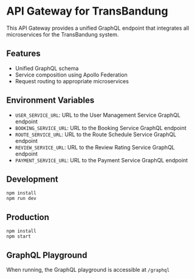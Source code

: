 # API Gateway for TransBandung

This API Gateway provides a unified GraphQL endpoint that integrates all microservices for the TransBandung system.

## Features
- Unified GraphQL schema
- Service composition using Apollo Federation
- Request routing to appropriate microservices

## Environment Variables
- `USER_SERVICE_URL`: URL to the User Management Service GraphQL endpoint
- `BOOKING_SERVICE_URL`: URL to the Booking Service GraphQL endpoint
- `ROUTE_SERVICE_URL`: URL to the Route Schedule Service GraphQL endpoint
- `REVIEW_SERVICE_URL`: URL to the Review Rating Service GraphQL endpoint
- `PAYMENT_SERVICE_URL`: URL to the Payment Service GraphQL endpoint

## Development
```
npm install
npm run dev
```

## Production
```
npm install
npm start
```

## GraphQL Playground
When running, the GraphQL playground is accessible at `/graphql`
